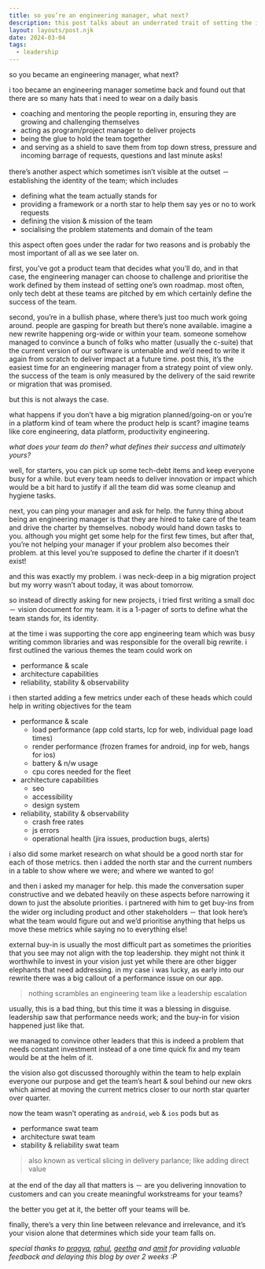 ```yaml
---
title: so you’re an engineering manager, what next?
description: this post talks about an underrated trait of setting the identity of the team and its vision, which ultimately define the success of the team
layout: layouts/post.njk
date: 2024-03-04
tags:
  - leadership
---
```


so you became an engineering manager, what next?

i too became an engineering manager sometime back and found out that there are so many hats that i need to wear on a daily basis
- coaching and mentoring the people reporting in, ensuring they are growing and challenging themselves
- acting as program/project manager to deliver projects
- being the glue to hold the team together
- and serving as a shield to save them from top down stress, pressure and incoming barrage of requests, questions and last minute asks!

there’s another aspect which sometimes isn’t visible at the outset － establishing the identity of the team; which includes
- defining what the team actually stands for
- providing a framework or a north star to help them say yes or no to work requests
- defining the vision & mission of the team
- socialising the problem statements and domain of the team

this aspect often goes under the radar for two reasons and is probably the most important of all as we see later on.

first, you’ve got a product team that decides what you’ll do, and in that case, the engineering manager can choose to challenge and prioritise the work defined by them instead of setting one’s own roadmap. most often, only tech debt at these teams are pitched by em which certainly define the success of the team.

second, you’re in a bullish phase, where there’s just too much work going around. people are gasping for breath but there’s none available. imagine a new rewrite happening org-wide or within your team. someone somehow managed to convince a bunch of folks who matter (usually the c-suite) that the current version of our software is untenable and we’d need to write it again from scratch to deliver impact at a future time. post this, it’s the easiest time for an engineering manager from a strategy point of view only. the success of the team is only measured by the delivery of the said rewrite or migration that was promised.

but this is not always the case. 

what happens if you don’t have a big migration planned/going-on or you’re in a platform kind of team where the product help is scant? imagine teams like core engineering, data platform, productivity engineering.

_what does your team do then?_
_what defines their success and ultimately yours?_

well, for starters, you can pick up some tech-debt items and keep everyone busy for a while. but every team needs to deliver innovation or impact which would be a bit hard to justify if all the team did was some cleanup and hygiene tasks.

next, you can ping your manager and ask for help. the funny thing about being an engineering manager is that they are hired to take care of the team and drive the charter by themselves. nobody would hand down tasks to you. although you might get some help for the first few times, but after that, you’re not helping your manager if your problem also becomes their problem. at this level you’re supposed to define the charter if it doesn’t exist!

and this was exactly my problem. i was neck-deep in a big migration project but my worry wasn’t about today, it was about tomorrow. 

so instead of directly asking for new projects, i tried first writing a small doc － vision document for my team. it is a 1-pager of sorts to define what the team stands for, its identity.

at the time i was supporting the core app engineering team which was busy writing common libraries and was responsible for the overall big rewrite. i first outlined the various themes the team could work on
- performance & scale
- architecture capabilities
- reliability, stability & observability

i then started adding a few metrics under each of these heads which could help in writing objectives for the team
- performance & scale
    - load performance (app cold starts, lcp for web, individual page load times)
    - render performance (frozen frames for android, inp for web, hangs for ios)
    - battery & n/w usage
    - cpu cores needed for the fleet
- architecture capabilities
    - seo
    - accessibility
    - design system
- reliability, stability & observability
    - crash free rates
    - js errors
    - operational health (jira issues, production bugs, alerts)

i also did some market research on what should be a good north star for each of those metrics. then i added the north star and the current numbers in a table to show where we were; and where we wanted to go!

and then i asked my manager for help. this made the conversation super constructive and we debated heavily on these aspects before narrowing it down to just the absolute priorities. i partnered with him to get buy-ins from the wider org including product and other stakeholders － that look here’s what the team would figure out and we’d prioritise anything that helps us move these metrics while saying no to everything else!

external buy-in is usually the most difficult part as sometimes the priorities that you see may not align with the top leadership. they might not think it worthwhile to invest in your vision just yet while there are other bigger elephants that need addressing. in my case i was lucky, as early into our rewrite there was a big callout of a performance issue on our app.

> nothing scrambles an engineering team like a leadership escalation

usually, this is a bad thing, but this time it was a blessing in disguise. leadership saw that performance needs work; and the buy-in for vision happened just like that.

we managed to convince other leaders that this is indeed a problem that needs constant investment instead of a one time quick fix and my team would be at the helm of it.

the vision also got discussed thoroughly within the team to help explain everyone our purpose and get the team’s heart & soul behind our new okrs which aimed at moving the current metrics closer to our north star quarter over quarter.

now the team wasn’t operating as `android`, `web` & `ios` pods but as 
- performance swat team
- architecture swat team
- stability & reliability swat team

> also known as vertical slicing in delivery parlance; like adding direct value

at the end of the day all that matters is － are you delivering innovation to customers and can you create meaningful workstreams for your teams?

the better you get at it, the better off your teams will be.

finally, there’s a very thin line between relevance and irrelevance, and it’s your vision alone that determines which side your team falls on.

*special thanks to [pragya](https://www.linkedin.com/in/pragya-saha-116a0911/), [rahul](https://www.linkedin.com/in/rahulkrish/), [geetha](https://www.linkedin.com/in/geetha-rajendran1710/) and [amit](https://www.linkedin.com/in/amit-kishore/) for providing valuable feedback and delaying this blog by over 2 weeks :P*

